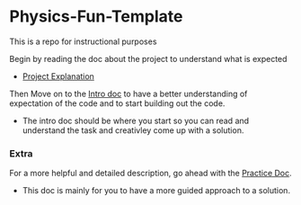 # Physics-Fun-Template
This is a repo for instructional purposes

Begin by reading the doc about the project to understand what is expected
- [Project Explanation](https://github.com/ClinMyk2018/Physics-Fun-Template/blob/main/Physics-Fun-B-Explain.md)


Then Move on to the [Intro doc](https://github.com/ClinMyk2018/Physics-Fun-Template/blob/main/Physics-Fun-B-Intro.html) to have a better understanding of expectation of the code and to start building out the code.
- The intro doc should be where you start so you can read and understand the task and creativley come up with a solution.

### Extra
For a more helpful and detailed description, go ahead with the [Practice Doc](https://github.com/ClinMyk2018/Physics-Fun-Template/blob/main/Physics-Fun-B-Prac.html).
- This doc is mainly for you to have a more guided approach to a solution.
